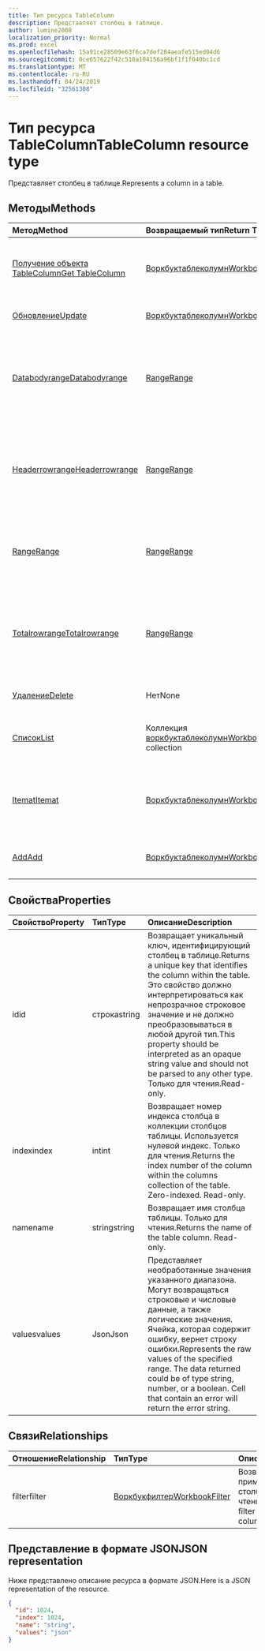 ```yaml
---
title: Тип ресурса TableColumn
description: Представляет столбец в таблице.
author: lumine2008
localization_priority: Normal
ms.prod: excel
ms.openlocfilehash: 15a91ce28509e63f6ca7def284aeafe515ed04d6
ms.sourcegitcommit: 0ce657622f42c510a104156a96bf1f1f040bc1cd
ms.translationtype: MT
ms.contentlocale: ru-RU
ms.lasthandoff: 04/24/2019
ms.locfileid: "32561308"
---
```

# <a name="tablecolumn-resource-type"></a><span data-ttu-id="771bf-103">Тип ресурса TableColumn</span><span class="sxs-lookup"><span data-stu-id="771bf-103">TableColumn resource type</span></span>

<span data-ttu-id="771bf-104">Представляет столбец в таблице.</span><span class="sxs-lookup"><span data-stu-id="771bf-104">Represents a column in a table.</span></span>


## <a name="methods"></a><span data-ttu-id="771bf-105">Методы</span><span class="sxs-lookup"><span data-stu-id="771bf-105">Methods</span></span>

| <span data-ttu-id="771bf-106">Метод</span><span class="sxs-lookup"><span data-stu-id="771bf-106">Method</span></span>           | <span data-ttu-id="771bf-107">Возвращаемый тип</span><span class="sxs-lookup"><span data-stu-id="771bf-107">Return Type</span></span>    |<span data-ttu-id="771bf-108">Описание</span><span class="sxs-lookup"><span data-stu-id="771bf-108">Description</span></span>|
|:---------------|:--------|:----------|
|[<span data-ttu-id="771bf-109">Получение объекта TableColumn</span><span class="sxs-lookup"><span data-stu-id="771bf-109">Get TableColumn</span></span>](../api/tablecolumn-get.md) | [<span data-ttu-id="771bf-110">Воркбуктаблеколумн</span><span class="sxs-lookup"><span data-stu-id="771bf-110">WorkbookTableColumn</span></span>](tablecolumn.md) |<span data-ttu-id="771bf-111">Чтение свойств и связей объекта tableColumn.</span><span class="sxs-lookup"><span data-stu-id="771bf-111">Read properties and relationships of tableColumn object.</span></span>|
|[<span data-ttu-id="771bf-112">Обновление</span><span class="sxs-lookup"><span data-stu-id="771bf-112">Update</span></span>](../api/tablecolumn-update.md) | [<span data-ttu-id="771bf-113">Воркбуктаблеколумн</span><span class="sxs-lookup"><span data-stu-id="771bf-113">WorkbookTableColumn</span></span>](tablecolumn.md) |<span data-ttu-id="771bf-114">Обновление объекта TableColumn.</span><span class="sxs-lookup"><span data-stu-id="771bf-114">Update TableColumn object.</span></span> |
|[<span data-ttu-id="771bf-115">Databodyrange</span><span class="sxs-lookup"><span data-stu-id="771bf-115">Databodyrange</span></span>](../api/tablecolumn-databodyrange.md)|[<span data-ttu-id="771bf-116">Range</span><span class="sxs-lookup"><span data-stu-id="771bf-116">Range</span></span>](range.md)|<span data-ttu-id="771bf-117">Получает объект диапазона, связанный с основными данными столбца.</span><span class="sxs-lookup"><span data-stu-id="771bf-117">Gets the range object associated with the data body of the column.</span></span>|
|[<span data-ttu-id="771bf-118">Headerrowrange</span><span class="sxs-lookup"><span data-stu-id="771bf-118">Headerrowrange</span></span>](../api/tablecolumn-headerrowrange.md)|[<span data-ttu-id="771bf-119">Range</span><span class="sxs-lookup"><span data-stu-id="771bf-119">Range</span></span>](range.md)|<span data-ttu-id="771bf-120">Получает объект диапазона, связанный со строкой заголовков столбца.</span><span class="sxs-lookup"><span data-stu-id="771bf-120">Gets the range object associated with the header row of the column.</span></span>|
|[<span data-ttu-id="771bf-121">Range</span><span class="sxs-lookup"><span data-stu-id="771bf-121">Range</span></span>](../api/tablecolumn-range.md)|[<span data-ttu-id="771bf-122">Range</span><span class="sxs-lookup"><span data-stu-id="771bf-122">Range</span></span>](range.md)|<span data-ttu-id="771bf-123">Получает объект диапазона, связанный со всем столбцом.</span><span class="sxs-lookup"><span data-stu-id="771bf-123">Gets the range object associated with the entire column.</span></span>|
|[<span data-ttu-id="771bf-124">Totalrowrange</span><span class="sxs-lookup"><span data-stu-id="771bf-124">Totalrowrange</span></span>](../api/tablecolumn-totalrowrange.md)|[<span data-ttu-id="771bf-125">Range</span><span class="sxs-lookup"><span data-stu-id="771bf-125">Range</span></span>](range.md)|<span data-ttu-id="771bf-126">Получает объект диапазона, связанный со строкой итогов столбца.</span><span class="sxs-lookup"><span data-stu-id="771bf-126">Gets the range object associated with the totals row of the column.</span></span>|
|[<span data-ttu-id="771bf-127">Удаление</span><span class="sxs-lookup"><span data-stu-id="771bf-127">Delete</span></span>](../api/tablecolumn-delete.md)|<span data-ttu-id="771bf-128">Нет</span><span class="sxs-lookup"><span data-stu-id="771bf-128">None</span></span>|<span data-ttu-id="771bf-129">Удаляет столбец из таблицы.</span><span class="sxs-lookup"><span data-stu-id="771bf-129">Deletes the column from the table.</span></span>|
|[<span data-ttu-id="771bf-130">Список</span><span class="sxs-lookup"><span data-stu-id="771bf-130">List</span></span>](../api/tablecolumn-list.md) | <span data-ttu-id="771bf-131">Коллекция [воркбуктаблеколумн](tablecolumn.md)</span><span class="sxs-lookup"><span data-stu-id="771bf-131">[WorkbookTableColumn](tablecolumn.md) collection</span></span> |<span data-ttu-id="771bf-132">Получение коллекции объектов tableColumn.</span><span class="sxs-lookup"><span data-stu-id="771bf-132">Get tableColumn object collection.</span></span> |
|[<span data-ttu-id="771bf-133">Itemat</span><span class="sxs-lookup"><span data-stu-id="771bf-133">Itemat</span></span>](../api/tablecolumncollection-itemat.md)|[<span data-ttu-id="771bf-134">Воркбуктаблеколумн</span><span class="sxs-lookup"><span data-stu-id="771bf-134">WorkbookTableColumn</span></span>](tablecolumn.md)|<span data-ttu-id="771bf-135">Возвращает столбец на основании его позиции в коллекции.</span><span class="sxs-lookup"><span data-stu-id="771bf-135">Gets a column based on its position in the collection.</span></span>|
|[<span data-ttu-id="771bf-136">Add</span><span class="sxs-lookup"><span data-stu-id="771bf-136">Add</span></span>](../api/tablecolumncollection-add.md)|[<span data-ttu-id="771bf-137">Воркбуктаблеколумн</span><span class="sxs-lookup"><span data-stu-id="771bf-137">WorkbookTableColumn</span></span>](tablecolumn.md)|<span data-ttu-id="771bf-138">Добавляет новый столбец в таблицу.</span><span class="sxs-lookup"><span data-stu-id="771bf-138">Adds a new column to the table.</span></span>|

## <a name="properties"></a><span data-ttu-id="771bf-139">Свойства</span><span class="sxs-lookup"><span data-stu-id="771bf-139">Properties</span></span>
| <span data-ttu-id="771bf-140">Свойство</span><span class="sxs-lookup"><span data-stu-id="771bf-140">Property</span></span>     | <span data-ttu-id="771bf-141">Тип</span><span class="sxs-lookup"><span data-stu-id="771bf-141">Type</span></span>   |<span data-ttu-id="771bf-142">Описание</span><span class="sxs-lookup"><span data-stu-id="771bf-142">Description</span></span>|
|:---------------|:--------|:----------|
|<span data-ttu-id="771bf-143">id</span><span class="sxs-lookup"><span data-stu-id="771bf-143">id</span></span>|<span data-ttu-id="771bf-144">строка</span><span class="sxs-lookup"><span data-stu-id="771bf-144">string</span></span>|<span data-ttu-id="771bf-145">Возвращает уникальный ключ, идентифицирующий столбец в таблице.</span><span class="sxs-lookup"><span data-stu-id="771bf-145">Returns a unique key that identifies the column within the table.</span></span> <span data-ttu-id="771bf-146">Это свойство должно интерпретироваться как непрозрачное строковое значение и не должно преобразовываться в любой другой тип.</span><span class="sxs-lookup"><span data-stu-id="771bf-146">This property should be interpreted as an opaque string value and should not be parsed to any other type.</span></span> <span data-ttu-id="771bf-147">Только для чтения.</span><span class="sxs-lookup"><span data-stu-id="771bf-147">Read-only.</span></span>|
|<span data-ttu-id="771bf-148">index</span><span class="sxs-lookup"><span data-stu-id="771bf-148">index</span></span>|<span data-ttu-id="771bf-149">int</span><span class="sxs-lookup"><span data-stu-id="771bf-149">int</span></span>|<span data-ttu-id="771bf-p102">Возвращает номер индекса столбца в коллекции столбцов таблицы. Используется нулевой индекс. Только для чтения.</span><span class="sxs-lookup"><span data-stu-id="771bf-p102">Returns the index number of the column within the columns collection of the table. Zero-indexed. Read-only.</span></span>|
|<span data-ttu-id="771bf-153">name</span><span class="sxs-lookup"><span data-stu-id="771bf-153">name</span></span>|<span data-ttu-id="771bf-154">string</span><span class="sxs-lookup"><span data-stu-id="771bf-154">string</span></span>|<span data-ttu-id="771bf-p103">Возвращает имя столбца таблицы. Только для чтения.</span><span class="sxs-lookup"><span data-stu-id="771bf-p103">Returns the name of the table column. Read-only.</span></span>|
|<span data-ttu-id="771bf-157">values</span><span class="sxs-lookup"><span data-stu-id="771bf-157">values</span></span>|<span data-ttu-id="771bf-158">Json</span><span class="sxs-lookup"><span data-stu-id="771bf-158">Json</span></span>|<span data-ttu-id="771bf-p104">Представляет необработанные значения указанного диапазона. Могут возвращаться строковые и числовые данные, а также логические значения. Ячейка, которая содержит ошибку, вернет строку ошибки.</span><span class="sxs-lookup"><span data-stu-id="771bf-p104">Represents the raw values of the specified range. The data returned could be of type string, number, or a boolean. Cell that contain an error will return the error string.</span></span>|

## <a name="relationships"></a><span data-ttu-id="771bf-162">Связи</span><span class="sxs-lookup"><span data-stu-id="771bf-162">Relationships</span></span>
| <span data-ttu-id="771bf-163">Отношение</span><span class="sxs-lookup"><span data-stu-id="771bf-163">Relationship</span></span> | <span data-ttu-id="771bf-164">Тип</span><span class="sxs-lookup"><span data-stu-id="771bf-164">Type</span></span>   |<span data-ttu-id="771bf-165">Описание</span><span class="sxs-lookup"><span data-stu-id="771bf-165">Description</span></span>|
|:---------------|:--------|:----------|
|<span data-ttu-id="771bf-166">filter</span><span class="sxs-lookup"><span data-stu-id="771bf-166">filter</span></span>|[<span data-ttu-id="771bf-167">Воркбукфилтер</span><span class="sxs-lookup"><span data-stu-id="771bf-167">WorkbookFilter</span></span>](filter.md)|<span data-ttu-id="771bf-p105">Возвращает фильтр, применяемый к столбцу. Только для чтения.</span><span class="sxs-lookup"><span data-stu-id="771bf-p105">Retrieve the filter applied to the column. Read-only.</span></span>|

## <a name="json-representation"></a><span data-ttu-id="771bf-170">Представление в формате JSON</span><span class="sxs-lookup"><span data-stu-id="771bf-170">JSON representation</span></span>

<span data-ttu-id="771bf-171">Ниже представлено описание ресурса в формате JSON.</span><span class="sxs-lookup"><span data-stu-id="771bf-171">Here is a JSON representation of the resource.</span></span>

<!--{
  "blockType": "resource",
  "optionalProperties": [],
  "keyProperty": "id",
  "baseType": "microsoft.graph.entity",
  "@odata.type": "microsoft.graph.workbookTableColumn"
}-->

```json
{
  "id": 1024,
  "index": 1024,
  "name": "string",
  "values": "json"
}

```

<!-- uuid: 8fcb5dbc-d5aa-4681-8e31-b001d5168d79
2015-10-25 14:57:30 UTC -->
<!-- {
  "type": "#page.annotation",
  "description": "TableColumn resource",
  "keywords": "",
  "section": "documentation",
  "tocPath": ""
}-->
